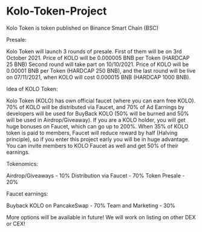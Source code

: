 # Kolo-Token-Project
Kolo Token is token published on Binance Smart Chain (BSC)

Presale:

Kolo Token will launch 3 rounds of presale. First of them will be on 3rd October 2021. Price of KOLO will be 0.000005 BNB per Token (HARDCAP 25 BNB)
Second round will take part on 10/10/2021. Price of KOLO will be 0.00001 BNB per Token (HARDCAP 250 BNB), and the last round will be live on 07/11/2021, when KOLO will cost 0.000015 BNB (HARDCAP 1000 BNB).

Idea of KOLO Token:

Kolo Token (KOLO) has own official faucet (where you can earn free KOLO). 70% of KOLO will be distributed via Faucet, and 70% of Ad Earnings by developers will be used for BuyBack KOLO  (50% will be burned and 50% will be used in Airdrop/Giveaway). If you are a KOLO holder, you will get huge bonuses on Faucet, which can go up to 200%.  When 35% of KOLO token is paid to members, Faucet will reduce reward by half (Halving principle), so if you enter this project early you will be in huge advantage. You can invite members to KOLO Faucet as well and get 50% of their earnings.

Tokenomics:

Airdrop/Giveaways - 10%
Distribution via Faucet - 70%
Token Presale - 20%

Faucet earnings:

Buyback KOLO on PancakeSwap - 70%
Team and Marketing - 30%

More options will be available in future! We will work on listing on other DEX or CEX!
